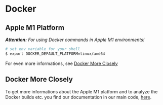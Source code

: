 # Docker

## Apple M1 Platform

***Attention:** For using Docker commands in Apple M1 environments!*

```bash
# set env variable for your shell
$ export DOCKER_DEFAULT_PLATFORM=linux/amd64
```

For even more informations, see [Docker More Closely](#docker-more-closely)

## Docker More Closely

To get more informations about the Apple M1 platform and to analyze the Docker builds etc. you find our documentation in our main code, [here](https://github.com/Ocelot-Social-Community/Ocelot-Social/blob/master/DOCKER_MORE_CLOSELY.md).
